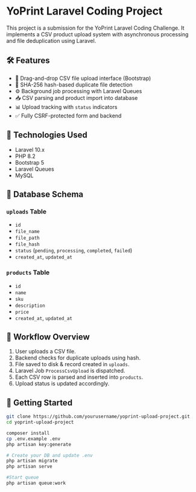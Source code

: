 # YoPrint Laravel Coding Project

This project is a submission for the YoPrint Laravel Coding Challenge. It implements a CSV product upload system with asynchronous processing and file deduplication using Laravel.

## 🛠 Features

- 📁 Drag-and-drop CSV file upload interface (Bootstrap)
- 📄 SHA-256 hash-based duplicate file detection
- ⚙️ Background job processing with Laravel Queues
- 📥 CSV parsing and product import into database
- 📊 Upload tracking with `status` indicators
- ✅ Fully CSRF-protected form and backend

## 📂 Technologies Used

- Laravel 10.x
- PHP 8.2
- Bootstrap 5
- Laravel Queues
- MySQL

## 📄 Database Schema

### `uploads` Table
- `id`
- `file_name`
- `file_path`
- `file_hash`
- `status` (`pending`, `processing`, `completed`, `failed`)
- `created_at`, `updated_at`

### `products` Table
- `id`
- `name`
- `sku`
- `description`
- `price`
- `created_at`, `updated_at`

## 🔁 Workflow Overview

1. User uploads a CSV file.
2. Backend checks for duplicate uploads using hash.
3. File saved to disk & record created in `uploads`.
4. Laravel Job `ProcessCsvUpload` is dispatched.
5. Each CSV row is parsed and inserted into `products`.
6. Upload status is updated accordingly.

## 🚀 Getting Started

```bash
git clone https://github.com/yourusername/yoprint-upload-project.git
cd yoprint-upload-project

composer install
cp .env.example .env
php artisan key:generate

# Create your DB and update .env
php artisan migrate
php artisan serve

#Start queue 
php artisan queue:work
